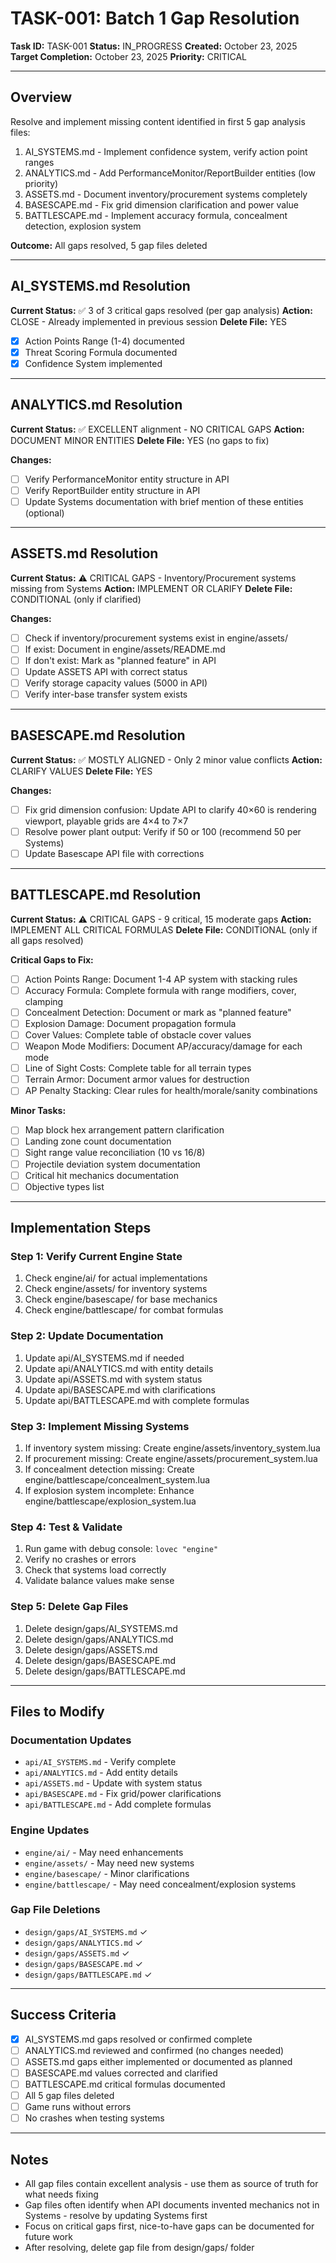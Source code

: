 # TASK-001: Batch 1 Gap Resolution

**Task ID:** TASK-001
**Status:** IN_PROGRESS
**Created:** October 23, 2025
**Target Completion:** October 23, 2025
**Priority:** CRITICAL

---

## Overview

Resolve and implement missing content identified in first 5 gap analysis files:
1. AI_SYSTEMS.md - Implement confidence system, verify action point ranges
2. ANALYTICS.md - Add PerformanceMonitor/ReportBuilder entities (low priority)
3. ASSETS.md - Document inventory/procurement systems completely
4. BASESCAPE.md - Fix grid dimension clarification and power value
5. BATTLESCAPE.md - Implement accuracy formula, concealment detection, explosion system

**Outcome:** All gaps resolved, 5 gap files deleted

---

## AI_SYSTEMS.md Resolution

**Current Status:** ✅ 3 of 3 critical gaps resolved (per gap analysis)
**Action:** CLOSE - Already implemented in previous session
**Delete File:** YES

- [x] Action Points Range (1-4) documented
- [x] Threat Scoring Formula documented
- [x] Confidence System implemented

---

## ANALYTICS.md Resolution

**Current Status:** ✅ EXCELLENT alignment - NO CRITICAL GAPS
**Action:** DOCUMENT MINOR ENTITIES
**Delete File:** YES (no gaps to fix)

**Changes:**
- [ ] Verify PerformanceMonitor entity structure in API
- [ ] Verify ReportBuilder entity structure in API
- [ ] Update Systems documentation with brief mention of these entities (optional)

---

## ASSETS.md Resolution

**Current Status:** ⚠️ CRITICAL GAPS - Inventory/Procurement systems missing from Systems
**Action:** IMPLEMENT OR CLARIFY
**Delete File:** CONDITIONAL (only if clarified)

**Changes:**
- [ ] Check if inventory/procurement systems exist in engine/assets/
- [ ] If exist: Document in engine/assets/README.md
- [ ] If don't exist: Mark as "planned feature" in API
- [ ] Update ASSETS API with correct status
- [ ] Verify storage capacity values (5000 in API)
- [ ] Verify inter-base transfer system exists

---

## BASESCAPE.md Resolution

**Current Status:** ✅ MOSTLY ALIGNED - Only 2 minor value conflicts
**Action:** CLARIFY VALUES
**Delete File:** YES

**Changes:**
- [ ] Fix grid dimension confusion: Update API to clarify 40×60 is rendering viewport, playable grids are 4×4 to 7×7
- [ ] Resolve power plant output: Verify if 50 or 100 (recommend 50 per Systems)
- [ ] Update Basescape API file with corrections

---

## BATTLESCAPE.md Resolution

**Current Status:** ⚠️ CRITICAL GAPS - 9 critical, 15 moderate gaps
**Action:** IMPLEMENT ALL CRITICAL FORMULAS
**Delete File:** CONDITIONAL (only if all gaps resolved)

**Critical Gaps to Fix:**
- [ ] Action Points Range: Document 1-4 AP system with stacking rules
- [ ] Accuracy Formula: Complete formula with range modifiers, cover, clamping
- [ ] Concealment Detection: Document or mark as "planned feature"
- [ ] Explosion Damage: Document propagation formula
- [ ] Cover Values: Complete table of obstacle cover values
- [ ] Weapon Mode Modifiers: Document AP/accuracy/damage for each mode
- [ ] Line of Sight Costs: Complete table for all terrain types
- [ ] Terrain Armor: Document armor values for destruction
- [ ] AP Penalty Stacking: Clear rules for health/morale/sanity combinations

**Minor Tasks:**
- [ ] Map block hex arrangement pattern clarification
- [ ] Landing zone count documentation
- [ ] Sight range value reconciliation (10 vs 16/8)
- [ ] Projectile deviation system documentation
- [ ] Critical hit mechanics documentation
- [ ] Objective types list

---

## Implementation Steps

### Step 1: Verify Current Engine State
1. Check engine/ai/ for actual implementations
2. Check engine/assets/ for inventory systems
3. Check engine/basescape/ for base mechanics
4. Check engine/battlescape/ for combat formulas

### Step 2: Update Documentation
1. Update api/AI_SYSTEMS.md if needed
2. Update api/ANALYTICS.md with entity details
3. Update api/ASSETS.md with system status
4. Update api/BASESCAPE.md with clarifications
5. Update api/BATTLESCAPE.md with complete formulas

### Step 3: Implement Missing Systems
1. If inventory system missing: Create engine/assets/inventory_system.lua
2. If procurement missing: Create engine/assets/procurement_system.lua
3. If concealment detection missing: Create engine/battlescape/concealment_system.lua
4. If explosion system incomplete: Enhance engine/battlescape/explosion_system.lua

### Step 4: Test & Validate
1. Run game with debug console: `lovec "engine"`
2. Verify no crashes or errors
3. Check that systems load correctly
4. Validate balance values make sense

### Step 5: Delete Gap Files
1. Delete design/gaps/AI_SYSTEMS.md
2. Delete design/gaps/ANALYTICS.md
3. Delete design/gaps/ASSETS.md
4. Delete design/gaps/BASESCAPE.md
5. Delete design/gaps/BATTLESCAPE.md

---

## Files to Modify

### Documentation Updates
- `api/AI_SYSTEMS.md` - Verify complete
- `api/ANALYTICS.md` - Add entity details
- `api/ASSETS.md` - Update with system status
- `api/BASESCAPE.md` - Fix grid/power clarifications
- `api/BATTLESCAPE.md` - Add complete formulas

### Engine Updates
- `engine/ai/` - May need enhancements
- `engine/assets/` - May need new systems
- `engine/basescape/` - Minor clarifications
- `engine/battlescape/` - May need concealment/explosion systems

### Gap File Deletions
- `design/gaps/AI_SYSTEMS.md` ✓
- `design/gaps/ANALYTICS.md` ✓
- `design/gaps/ASSETS.md` ✓
- `design/gaps/BASESCAPE.md` ✓
- `design/gaps/BATTLESCAPE.md` ✓

---

## Success Criteria

- [x] AI_SYSTEMS.md gaps resolved or confirmed complete
- [ ] ANALYTICS.md reviewed and confirmed (no changes needed)
- [ ] ASSETS.md gaps either implemented or documented as planned
- [ ] BASESCAPE.md values corrected and clarified
- [ ] BATTLESCAPE.md critical formulas documented
- [ ] All 5 gap files deleted
- [ ] Game runs without errors
- [ ] No crashes when testing systems

---

## Notes

- All gap files contain excellent analysis - use them as source of truth for what needs fixing
- Gap files often identify when API documents invented mechanics not in Systems - resolve by updating Systems first
- Focus on critical gaps first, nice-to-have gaps can be documented for future work
- After resolving, delete gap file from design/gaps/ folder
